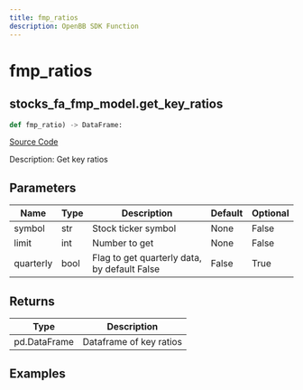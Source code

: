 ```yaml
---
title: fmp_ratios
description: OpenBB SDK Function
---
```

# fmp_ratios

## stocks_fa_fmp_model.get_key_ratios

```python
def fmp_ratio) -> DataFrame:
```
[Source Code](https://github.com/OpenBB-finance/OpenBBTerminal/tree/main/openbb_terminal/decorators.py#L456)

Description: Get key ratios

## Parameters

| Name | Type | Description | Default | Optional |
| ---- | ---- | ----------- | ------- | -------- |
| symbol | str | Stock ticker symbol | None | False |
| limit | int | Number to get | None | False |
| quarterly | bool | Flag to get quarterly data, by default False | False | True |

## Returns

| Type | Description |
| ---- | ----------- |
| pd.DataFrame | Dataframe of key ratios |

## Examples

